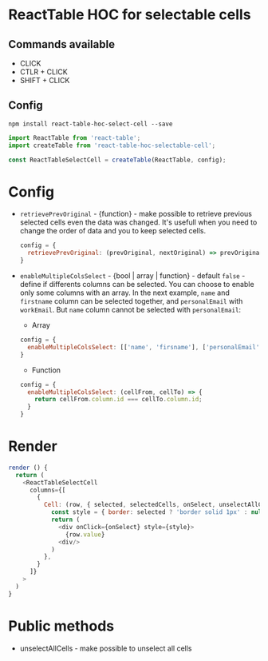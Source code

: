 ReactTable HOC for selectable cells 
===================

## Commands available

* CLICK
* CTLR + CLICK
* SHIFT + CLICK

## Config

```
npm install react-table-hoc-select-cell --save
```

```js
import ReactTable from 'react-table';
import createTable from 'react-table-hoc-selectable-cell';

const ReactTableSelectCell = createTable(ReactTable, config);
```

# Config
* ```retrievePrevOriginal``` - {function} - make possible to retrieve previous selected cells even the data was changed. It's usefull when you need to change the order of data and you to keep selected cells.
  ```js
  config = {
    retrievePrevOriginal: (prevOriginal, nextOriginal) => prevOriginal.id === nextOriginal.id
  }
  ```

* ```enableMultipleColsSelect``` - {bool | array | function} - default `false` - define if differents columns can be selected. You can choose to enable only some columns with an array.
In the next example, `name` and `firstname` column can be selected together, and `personalEmail` with `workEmail`. But `name` column cannot be selected with `personalEmail`: 

  * Array

  ```js
  config = {
    enableMultipleColsSelect: [['name', 'firsname'], ['personalEmail', 'workEmail']]
  }
  ```

  * Function

  ```js
  config = {
    enableMultipleColsSelect: (cellFrom, cellTo) => {
      return cellFrom.column.id === cellTo.column.id;
    }
  }
  ```

# Render

```js
render () {
  return (
    <ReactTableSelectCell
      columns={[
        {
          Cell: (row, { selected, selectedCells, onSelect, unselectAllCells }) => {
            const style = { border: selected ? 'border solid 1px' : null };
            return (
              <div onClick={onSelect} style={style}>
                {row.value}
              <div/>
            )
          },
        }
      ]}
    >
  )
}
```

# Public methods
* unselectAllCells - make possible to unselect all cells

